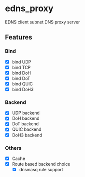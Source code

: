 # edns_proxy

EDNS client subnet DNS proxy server

## Features

### Bind

- [x] bind UDP
- [X] bind TCP
- [X] bind DoH
- [X] bind DoT
- [X] bind QUIC
- [X] bind DoH3

### Backend

- [x] UDP backend
- [X] DoH backend
- [X] DoT backend
- [X] QUIC backend
- [X] DoH3 backend

### Others

- [x] Cache
- [X] Route based backend choice
  - [x] dnsmasq rule support
